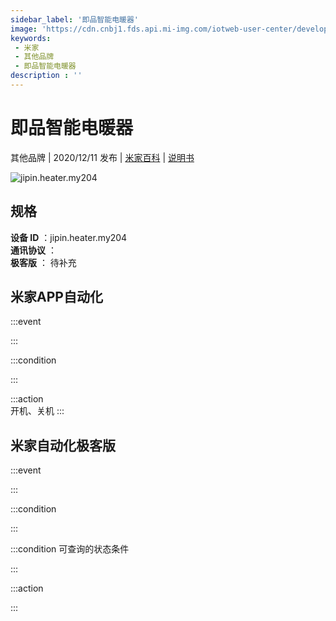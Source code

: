 ```yaml
---
sidebar_label: '即品智能电暖器'
image: 'https://cdn.cnbj1.fds.api.mi-img.com/iotweb-user-center/developer_1679047652743ZLbaD9w1.png?GalaxyAccessKeyId=AKVGLQWBOVIRQ3XLEW&Expires=9223372036854775807&Signature=5HQNYP1PnpxIAQSlY4xlGFdaXTU='
keywords: 
 - 米家
 - 其他品牌
 - 即品智能电暖器
description : ''
---
```

# 即品智能电暖器

其他品牌 | 2020/12/11 发布 | [米家百科](https://home.mi.com/webapp/content/baike/product/index.html?model=jipin.heater.my204) | [说明书](https://home.mi.com/views/introduction.html?model=jipin.heater.my204&region=cn)

![jipin.heater.my204](https://cdn.cnbj1.fds.api.mi-img.com/iotweb-user-center/developer_1679047652743ZLbaD9w1.png?GalaxyAccessKeyId=AKVGLQWBOVIRQ3XLEW&Expires=9223372036854775807&Signature=5HQNYP1PnpxIAQSlY4xlGFdaXTU=)

## 规格  
> 
**设备 ID** ：jipin.heater.my204  
**通讯协议** ：  
**极客版**  ： 待补充 


## 米家APP自动化  

:::event  

:::

:::condition  

:::

:::action   
开机、关机
:::

## 米家自动化极客版  

:::event  

:::

:::condition  

:::

:::condition 可查询的状态条件  

:::

:::action  

:::

        
